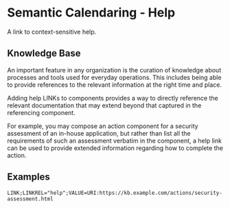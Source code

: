 # Semantic Calendaring - Help

A link to context-sensitive help.

## Knowledge Base

An important feature in any organization is the curation of knowledge about processes and
tools used for everyday operations. This includes being able to provide references to the
relevant information at the right time and place.

Adding help LINKs to components provides a way to directly reference the relevant documentation
that may extend beyond that captured in the referencing component. 

For example, you may compose an action component for a security assessment of an 
in-house application, but rather than list all the requirements of such an assessment verbatim
in the component, a help link can be used to provide extended information regarding how to
complete the action.

## Examples

    LINK;LINKREL="help";VALUE=URI:https://kb.example.com/actions/security-assessment.html

